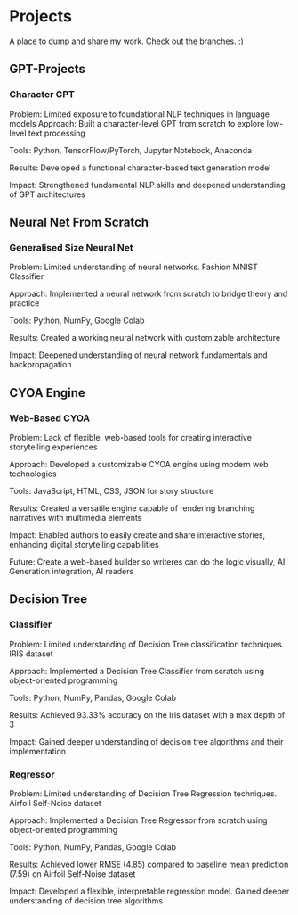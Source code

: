 # Projects
A place to dump and share my work. 
Check out the branches. :)

## GPT-Projects

### Character GPT
Problem: Limited exposure to foundational NLP techniques in language models
Approach: Built a character-level GPT from scratch to explore low-level text processing

Tools: Python, TensorFlow/PyTorch, Jupyter Notebook, Anaconda

Results: Developed a functional character-based text generation model

Impact: Strengthened fundamental NLP skills and deepened understanding of GPT architectures

## Neural Net From Scratch

### Generalised Size Neural Net
Problem: Limited understanding of neural networks. Fashion MNIST Classifier

Approach: Implemented a neural network from scratch to bridge theory and practice

Tools: Python, NumPy, Google Colab

Results: Created a working neural network with customizable architecture

Impact: Deepened understanding of neural network fundamentals and backpropagation

## CYOA Engine

### Web-Based CYOA
Problem: Lack of flexible, web-based tools for creating interactive storytelling experiences

Approach: Developed a customizable CYOA engine using modern web technologies

Tools: JavaScript, HTML, CSS, JSON for story structure

Results: Created a versatile engine capable of rendering branching narratives with multimedia elements

Impact: Enabled authors to easily create and share interactive stories, enhancing digital storytelling capabilities

Future: Create a web-based builder so writeres can do the logic visually, AI Generation integration, AI readers

## Decision Tree

### Classifier
Problem: Limited understanding of Decision Tree classification techniques. IRIS dataset

Approach: Implemented a Decision Tree Classifier from scratch using object-oriented programming

Tools: Python, NumPy, Pandas, Google Colab

Results: Achieved 93.33% accuracy on the Iris dataset with a max depth of 3

Impact: Gained deeper understanding of decision tree algorithms and their implementation

### Regressor
Problem: Limited understanding of Decision Tree Regression techniques. Airfoil Self-Noise dataset

Approach: Implemented a Decision Tree Regressor from scratch using object-oriented programming

Tools: Python, NumPy, Pandas, Google Colab

Results: Achieved lower RMSE (4.85) compared to baseline mean prediction (7.59) on Airfoil Self-Noise dataset

Impact: Developed a flexible, interpretable regression model. Gained deeper understanding of decision tree algorithms

